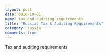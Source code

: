 ```yaml
---
layout: post
date: 0016-10-01
name: tax-and-auditing-requirements
title: "Russia: Tax & Auditing Requirements"
category: russia
comments: true
---
```


Tax and auditing requirements
